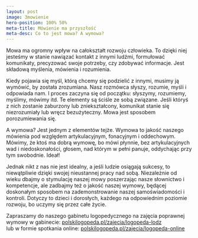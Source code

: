 ```yaml
---
layout: post
image: 3mowienie
hero-position: 100% 50%
meta-title: Mówienie ma przyszłość
meta-desc: Co to jest mowa? A wymowa?
---
```


Mowa ma ogromny wpływ na całokształt rozwoju człowieka. To dzięki niej jesteśmy w stanie nawiązać kontakt z innymi ludźmi, formułować komunikaty, precyzować swoje potrzeby, czy zdobywać informacje. Jest składową myślenia, mówienia i rozumienia.

Kiedy pojawia się myśl, którą chcemy się podzielić z innymi, musimy ją wymówić, by została zrozumiana. Nasz rozmówca słyszy, rozumie, myśli i odpowiada nam. I proces zaczyna się od początku: słyszymy, rozumiemy, myślimy, mówimy itd. Te elementy są ściśle ze sobą związane. Jeśli któryś z nich zostanie zaburzony lub zniekształcony, komunikat stanie się niezrozumiały lub wręcz bezużyteczny. Mowa jest sposobem porozumiewania się.

A wymowa? Jest jednym z elementów tejże. Wymowa to jakość naszego mówienia pod względem artykulacyjnym, fonacyjnym i oddechowym. Mówimy, że ktoś ma dobrą wymowę, bo mówi płynnie, bez artykulacyjnych wad i niedoskonałości, głosem, nad którym w pełni panuje, oddychając przy tym swobodnie. Ideał!

Jednak nikt z nas nie jest idealny, a jeśli ludzie osiągają sukcesy, to niewątpliwie dzięki swojej nieustannej pracy nad sobą. Niezależnie od wieku dbajmy o stymulację naszej mowy poszerzając nasze słownictwo i kompetencje, ale zadbajmy też o jakość naszej wymowy, będącej doskonałym sposobem na zademonstrowanie naszej samoświadomości i kontroli. Dotyczy to dzieci i dorosłych, każdego na odpowiednim poziomie rozwoju, bo uczymy się przez całe życie.

Zapraszamy do naszego gabinetu logopedycznego na zajęcia poprawnej wymowy w gabinecie:
[polskilogopeda.pl/zajecia/logopeda-lodz](/zajecia/logopeda-lodz) <br>
lub w formie spotkania online:
[polskilogopeda.pl/zajecia/logopeda-online](/zajecia/logopeda-online)

